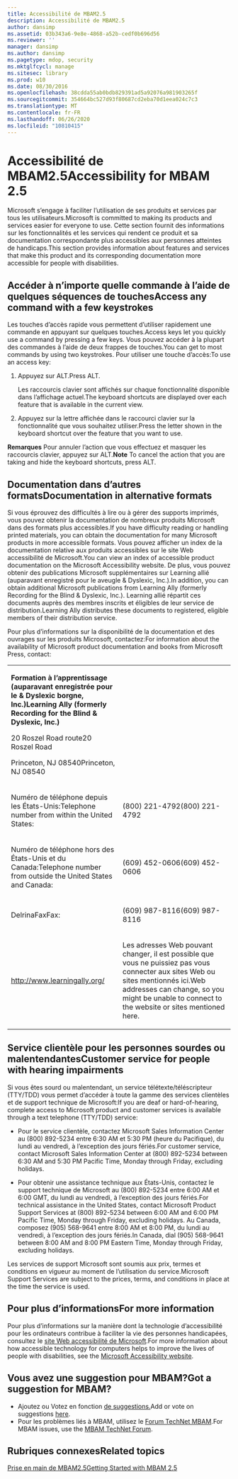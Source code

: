 ```yaml
---
title: Accessibilité de MBAM2.5
description: Accessibilité de MBAM2.5
author: dansimp
ms.assetid: 03b343a6-9e8e-4868-a52b-cedf0b696d56
ms.reviewer: ''
manager: dansimp
ms.author: dansimp
ms.pagetype: mdop, security
ms.mktglfcycl: manage
ms.sitesec: library
ms.prod: w10
ms.date: 08/30/2016
ms.openlocfilehash: 38cdda55ab0bdb829391ad5a92076a981903265f
ms.sourcegitcommit: 354664bc527d93f80687cd2eba70d1eea024c7c3
ms.translationtype: MT
ms.contentlocale: fr-FR
ms.lasthandoff: 06/26/2020
ms.locfileid: "10810415"
---
```

# <span data-ttu-id="c9b8f-103">Accessibilité de MBAM2.5</span><span class="sxs-lookup"><span data-stu-id="c9b8f-103">Accessibility for MBAM 2.5</span></span>


<span data-ttu-id="c9b8f-104">Microsoft s’engage à faciliter l’utilisation de ses produits et services par tous les utilisateurs.</span><span class="sxs-lookup"><span data-stu-id="c9b8f-104">Microsoft is committed to making its products and services easier for everyone to use.</span></span> <span data-ttu-id="c9b8f-105">Cette section fournit des informations sur les fonctionnalités et les services qui rendent ce produit et sa documentation correspondante plus accessibles aux personnes atteintes de handicaps.</span><span class="sxs-lookup"><span data-stu-id="c9b8f-105">This section provides information about features and services that make this product and its corresponding documentation more accessible for people with disabilities.</span></span>

## <span data-ttu-id="c9b8f-106">Accéder à n’importe quelle commande à l’aide de quelques séquences de touches</span><span class="sxs-lookup"><span data-stu-id="c9b8f-106">Access any command with a few keystrokes</span></span>


<span data-ttu-id="c9b8f-107">Les touches d’accès rapide vous permettent d’utiliser rapidement une commande en appuyant sur quelques touches.</span><span class="sxs-lookup"><span data-stu-id="c9b8f-107">Access keys let you quickly use a command by pressing a few keys.</span></span> <span data-ttu-id="c9b8f-108">Vous pouvez accéder à la plupart des commandes à l’aide de deux frappes de touches.</span><span class="sxs-lookup"><span data-stu-id="c9b8f-108">You can get to most commands by using two keystrokes.</span></span> <span data-ttu-id="c9b8f-109">Pour utiliser une touche d’accès:</span><span class="sxs-lookup"><span data-stu-id="c9b8f-109">To use an access key:</span></span>

1.  <span data-ttu-id="c9b8f-110">Appuyez sur ALT.</span><span class="sxs-lookup"><span data-stu-id="c9b8f-110">Press ALT.</span></span>

    <span data-ttu-id="c9b8f-111">Les raccourcis clavier sont affichés sur chaque fonctionnalité disponible dans l’affichage actuel.</span><span class="sxs-lookup"><span data-stu-id="c9b8f-111">The keyboard shortcuts are displayed over each feature that is available in the current view.</span></span>

2.  <span data-ttu-id="c9b8f-112">Appuyez sur la lettre affichée dans le raccourci clavier sur la fonctionnalité que vous souhaitez utiliser.</span><span class="sxs-lookup"><span data-stu-id="c9b8f-112">Press the letter shown in the keyboard shortcut over the feature that you want to use.</span></span>

<span data-ttu-id="c9b8f-113">**Remarques**  Pour annuler l’action que vous effectuez et masquer les raccourcis clavier, appuyez sur ALT.</span><span class="sxs-lookup"><span data-stu-id="c9b8f-113">**Note** To cancel the action that you are taking and hide the keyboard shortcuts, press ALT.</span></span>

 

## <span data-ttu-id="c9b8f-114">Documentation dans d’autres formats</span><span class="sxs-lookup"><span data-stu-id="c9b8f-114">Documentation in alternative formats</span></span>


<span data-ttu-id="c9b8f-115">Si vous éprouvez des difficultés à lire ou à gérer des supports imprimés, vous pouvez obtenir la documentation de nombreux produits Microsoft dans des formats plus accessibles.</span><span class="sxs-lookup"><span data-stu-id="c9b8f-115">If you have difficulty reading or handling printed materials, you can obtain the documentation for many Microsoft products in more accessible formats.</span></span> <span data-ttu-id="c9b8f-116">Vous pouvez afficher un index de la documentation relative aux produits accessibles sur le site Web accessibilité de Microsoft.</span><span class="sxs-lookup"><span data-stu-id="c9b8f-116">You can view an index of accessible product documentation on the Microsoft Accessibility website.</span></span> <span data-ttu-id="c9b8f-117">De plus, vous pouvez obtenir des publications Microsoft supplémentaires sur Learning allié (auparavant enregistré pour le aveugle & Dyslexic, Inc.).</span><span class="sxs-lookup"><span data-stu-id="c9b8f-117">In addition, you can obtain additional Microsoft publications from Learning Ally (formerly Recording for the Blind & Dyslexic, Inc.).</span></span> <span data-ttu-id="c9b8f-118">Learning allié répartit ces documents auprès des membres inscrits et éligibles de leur service de distribution.</span><span class="sxs-lookup"><span data-stu-id="c9b8f-118">Learning Ally distributes these documents to registered, eligible members of their distribution service.</span></span>

<span data-ttu-id="c9b8f-119">Pour plus d’informations sur la disponibilité de la documentation et des ouvrages sur les produits Microsoft, contactez:</span><span class="sxs-lookup"><span data-stu-id="c9b8f-119">For information about the availability of Microsoft product documentation and books from Microsoft Press, contact:</span></span>

<table>
<colgroup>
<col width="50%" />
<col width="50%" />
</colgroup>
<tbody>
<tr class="odd">
<td align="left"><p><strong><span data-ttu-id="c9b8f-120">Formation à l’apprentissage (auparavant enregistrée pour le &amp; Dyslexic borgne, Inc.)</span><span class="sxs-lookup"><span data-stu-id="c9b8f-120">Learning Ally (formerly Recording for the Blind &amp; Dyslexic, Inc.)</span></span></strong></p>
<p><span data-ttu-id="c9b8f-121">20 Roszel Road route</span><span class="sxs-lookup"><span data-stu-id="c9b8f-121">20 Roszel Road</span></span></p>
<p><span data-ttu-id="c9b8f-122">Princeton, NJ 08540</span><span class="sxs-lookup"><span data-stu-id="c9b8f-122">Princeton, NJ 08540</span></span></p></td>
<td align="left"><p></p></td>
</tr>
<tr class="even">
<td align="left"><p><span data-ttu-id="c9b8f-123">Numéro de téléphone depuis les États-Unis:</span><span class="sxs-lookup"><span data-stu-id="c9b8f-123">Telephone number from within the United States:</span></span></p></td>
<td align="left"><p><span data-ttu-id="c9b8f-124">(800) 221-4792</span><span class="sxs-lookup"><span data-stu-id="c9b8f-124">(800) 221-4792</span></span></p></td>
</tr>
<tr class="odd">
<td align="left"><p><span data-ttu-id="c9b8f-125">Numéro de téléphone hors des États-Unis et du Canada:</span><span class="sxs-lookup"><span data-stu-id="c9b8f-125">Telephone number from outside the United States and Canada:</span></span></p></td>
<td align="left"><p><span data-ttu-id="c9b8f-126">(609) 452-0606</span><span class="sxs-lookup"><span data-stu-id="c9b8f-126">(609) 452-0606</span></span></p></td>
</tr>
<tr class="even">
<td align="left"><p><span data-ttu-id="c9b8f-127">DelrinaFax</span><span class="sxs-lookup"><span data-stu-id="c9b8f-127">Fax:</span></span></p></td>
<td align="left"><p><span data-ttu-id="c9b8f-128">(609) 987-8116</span><span class="sxs-lookup"><span data-stu-id="c9b8f-128">(609) 987-8116</span></span></p></td>
</tr>
<tr class="odd">
<td align="left"><p><a href="https://go.microsoft.com/fwlink/?linkid=239" data-raw-source="[http://www.learningally.org/](https://go.microsoft.com/fwlink/?linkid=239)">http://www.learningally.org/</a></p></td>
<td align="left"><p><span data-ttu-id="c9b8f-129">Les adresses Web pouvant changer, il est possible que vous ne puissiez pas vous connecter aux sites Web ou sites mentionnés ici.</span><span class="sxs-lookup"><span data-stu-id="c9b8f-129">Web addresses can change, so you might be unable to connect to the website or sites mentioned here.</span></span></p></td>
</tr>
</tbody>
</table>

 

## <span data-ttu-id="c9b8f-130">Service clientèle pour les personnes sourdes ou malentendantes</span><span class="sxs-lookup"><span data-stu-id="c9b8f-130">Customer service for people with hearing impairments</span></span>


<span data-ttu-id="c9b8f-131">Si vous êtes sourd ou malentendant, un service télétexte/téléscripteur (TTY/TDD) vous permet d’accéder à toute la gamme des services clientèles et de support technique de Microsoft:</span><span class="sxs-lookup"><span data-stu-id="c9b8f-131">If you are deaf or hard-of-hearing, complete access to Microsoft product and customer services is available through a text telephone (TTY/TDD) service:</span></span>

-   <span data-ttu-id="c9b8f-132">Pour le service clientèle, contactez Microsoft Sales Information Center au (800) 892-5234 entre 6:30 AM et 5:30 PM (heure du Pacifique), du lundi au vendredi, à l’exception des jours fériés.</span><span class="sxs-lookup"><span data-stu-id="c9b8f-132">For customer service, contact Microsoft Sales Information Center at (800) 892-5234 between 6:30 AM and 5:30 PM Pacific Time, Monday through Friday, excluding holidays.</span></span>

-   <span data-ttu-id="c9b8f-133">Pour obtenir une assistance technique aux États-Unis, contactez le support technique de Microsoft au (800) 892-5234 entre 6:00 AM et 6:00 GMT, du lundi au vendredi, à l’exception des jours fériés.</span><span class="sxs-lookup"><span data-stu-id="c9b8f-133">For technical assistance in the United States, contact Microsoft Product Support Services at (800) 892-5234 between 6:00 AM and 6:00 PM Pacific Time, Monday through Friday, excluding holidays.</span></span> <span data-ttu-id="c9b8f-134">Au Canada, composez (905) 568-9641 entre 8:00 AM et 8:00 PM, du lundi au vendredi, à l’exception des jours fériés.</span><span class="sxs-lookup"><span data-stu-id="c9b8f-134">In Canada, dial (905) 568-9641 between 8:00 AM and 8:00 PM Eastern Time, Monday through Friday, excluding holidays.</span></span>

<span data-ttu-id="c9b8f-135">Les services de support Microsoft sont soumis aux prix, termes et conditions en vigueur au moment de l’utilisation du service.</span><span class="sxs-lookup"><span data-stu-id="c9b8f-135">Microsoft Support Services are subject to the prices, terms, and conditions in place at the time the service is used.</span></span>

## <span data-ttu-id="c9b8f-136">Pour plus d’informations</span><span class="sxs-lookup"><span data-stu-id="c9b8f-136">For more information</span></span>


<span data-ttu-id="c9b8f-137">Pour plus d’informations sur la manière dont la technologie d’accessibilité pour les ordinateurs contribue à faciliter la vie des personnes handicapées, consultez le [site Web accessibilité de Microsoft](https://go.microsoft.com/fwlink/?linkid=8431).</span><span class="sxs-lookup"><span data-stu-id="c9b8f-137">For more information about how accessible technology for computers helps to improve the lives of people with disabilities, see the [Microsoft Accessibility website](https://go.microsoft.com/fwlink/?linkid=8431).</span></span>

## <span data-ttu-id="c9b8f-138">Vous avez une suggestion pour MBAM?</span><span class="sxs-lookup"><span data-stu-id="c9b8f-138">Got a suggestion for MBAM?</span></span>
- <span data-ttu-id="c9b8f-139">Ajoutez ou Votez en fonction [de suggestions.](http://mbam.uservoice.com/forums/268571-microsoft-bitlocker-administration-and-monitoring)</span><span class="sxs-lookup"><span data-stu-id="c9b8f-139">Add or vote on suggestions [here](http://mbam.uservoice.com/forums/268571-microsoft-bitlocker-administration-and-monitoring).</span></span> 
- <span data-ttu-id="c9b8f-140">Pour les problèmes liés à MBAM, utilisez le [Forum TechNet MBAM](https://social.technet.microsoft.com/Forums/home?forum=mdopmbam).</span><span class="sxs-lookup"><span data-stu-id="c9b8f-140">For MBAM issues, use the [MBAM TechNet Forum](https://social.technet.microsoft.com/Forums/home?forum=mdopmbam).</span></span>

## <span data-ttu-id="c9b8f-141">Rubriques connexes</span><span class="sxs-lookup"><span data-stu-id="c9b8f-141">Related topics</span></span>


[<span data-ttu-id="c9b8f-142">Prise en main de MBAM2.5</span><span class="sxs-lookup"><span data-stu-id="c9b8f-142">Getting Started with MBAM 2.5</span></span>](getting-started-with-mbam-25.md)

 

 





